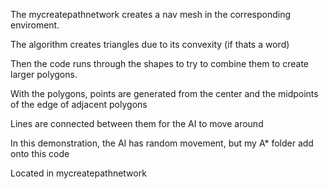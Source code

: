 The mycreatepathnetwork creates a nav mesh in the corresponding enviroment.

The algorithm creates triangles due to its convexity (if thats a word)

Then the code runs through the shapes to try to combine them to create larger polygons.

With the polygons, points are generated from the center and the midpoints of the edge of adjacent polygons

Lines are connected between them for the AI to move around

In this demonstration, the AI has random movement, but my A* folder add onto this code

Located in mycreatepathnetwork